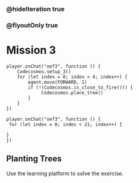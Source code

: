 ### @hideIteration true
### @flyoutOnly true
# Mission 3
```blocks
player.onChat("oef3", function () {
    Codecosmos.setup_3()
    for (let index = 0; index < 4; index++) {
        agent.move(FORWARD, 1)
        if (!(Codecosmos.is_close_to_fire())) {
             Codecosmos.place_tree()
        }
    }
})
```

```template
player.onChat("oef3", function () {
 for (let index = 0; index < 21; index++) {
      
}
})
```

## Planting Trees

Use the learning platform to solve the exercise.
